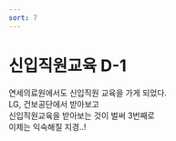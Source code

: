 ```yaml
---
sort: 7
---
```

# 신입직원교육 D-1
연세의료원에서도 신입직원 교육을 가게 되었다.    
LG, 건보공단에서 받아보고    
신입직원교육을 받아보는 것이 벌써 3번째로    
이제는 익숙해질 지경..!
